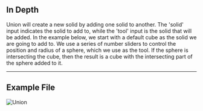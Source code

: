 ## In Depth
Union will create a new solid by adding one solid to another. The 'solid' input indicates the solid to add to, while the 'tool' input is the solid that will be added. In the example below, we start with a default cube as the solid we are going to add to. We use a series of number sliders to control the position and radius of a sphere, which we use as the tool. If the sphere is intersecting the cube, then the result is a cube with the intersecting part of the sphere added to it.
___
## Example File

![Union](./Autodesk.DesignScript.Geometry.Solid.Union_img.jpg)

